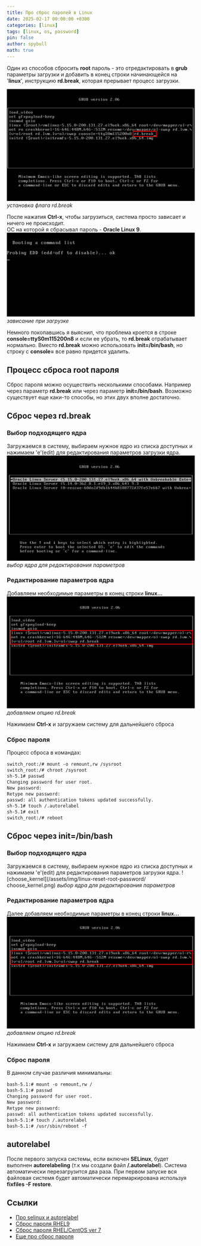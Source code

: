 ```yaml
---
title: Про сброс паролей в Linux 
date: 2025-02-17 00:00:00 +0300
categories: [linux]
tags: [linux, os, password]
pin: false
author: spybull
math: true
---
```



Один из способов сбросить **root** пароль - это отредактировать в **grub** параметры загрузки и добавить в конец строки начинающейся на '**linux**', инструкцию **rd.break**, которая прерывает процесс загрузки.

![rd_break_example](/assets/img/linux-reset-root-password/grub_rdbreak.png)
_установка флага rd.break_

После нажатия **Ctrl-x**, чтобы загрузиться, система просто зависает и ничего не происходит.  
ОС на которой я сбрасывал пароль - **Oracle Linux 9**.
![boot_freeze](/assets/img/linux-reset-root-password/boot_freeze.png)
_зависание при загрузке_

Немного покопавшись я выяснил, что проблема кроется в строке **console=ttyS0m115200n8** и если ее убрать, то **rd.break** отрабатывает нормально. Вместо **rd.break** можно использовать **init=/bin/bash**, но строку с **console=** все равно придется удалить.

## Процесс сброса root пароля
Сброс пароля можно осуществить несколькими способами. Например через параметр **rd.break** или через параметр **init=/bin/bash**. Возможно существует еще каки-то способы, но этих двух вполне достаточно.

## Сброс через rd.break
### Выбор подходящего ядра
Загружаемся в систему, выбираем нужное ядро из списка доступных и нажимаем 'e'(edit) для редактирования параметров загрузки ядра.
![choose_kernel](/assets/img/linux-reset-root-password/choose_kernel.png)
_выбор ядра для редактирования параметров_

### Редактирование параметров ядра
Добавляем необходимые параметры в конец строки **linux...**
![add_rdbreak](/assets/img/linux-reset-root-password/add_rdbreak.png)
_добавляем опцию rd.break_

Нажимаем **Ctrl-x** и загружаем систему для дальнейшего сброса

### Сброс пароля
Процесс сброса в командах:
```shell
switch_root:/# mount -o remount,rw /sysroot  
switch_root:/# chroot /sysroot  
sh-5.1# passwd  
Changing password for user root.  
New password:  
Retype new password:  
passwd: all authentication tokens updated successfully.  
sh-5.1# touch /.autorelabel  
sh-5.1# exit  
switch_root:/# reboot  
```  

## Сброс через init=/bin/bash
### Выбор подходящего ядра
Загружаемся в систему, выбираем нужное ядро из списка доступных и нажимаем 'e'(edit) для редактирования параметров загрузки ядра.
![choose_kernel](/assets/img/linux-reset-root-password/
choose_kernel.png)
_выбор ядра для редактирования параметров_

### Редактирование параметров ядра
Далее добавляем необходимые параметры в конец строки **linux...**
![add_rdbreak](/assets/img/linux-reset-root-password/add_rdbreak.png)
_добавляем опцию rd.break_

Нажимаем **Ctrl-x** и загружаем систему для дальнейшего сброса

### Сброс пароля
В данном случае различия минимальны:

```shell
bash-5.1:# mount -o remount,rw /  
bash-5.1:# passwd  
Changing password for user root.  
New password:  
Retype new password:  
passwd: all authentication tokens updated successfully.  
bash-5.1:# touch /.autorelabel  
bash-5.1:# /usr/sbin/reboot -f  
```

## autorelabel
После первого запуска системы, если включен **SELinux**, будет выполнен **autorelabeling** (т.к мы создали файл **/.autorelabel**).
Система автоматически перезагрузится два раза. При первом запуске вся файловая системя будет автоматически перемаркирована используя 
**fixfiles -F restore**.

## Ссылки
- [Про selinux и autorelabel](https://www.man7.org/linux/man-pages/man5/selinux_config.5.html)
- [Сброс пароля RHEL9](https://learn.redhat.com/t5/Platform-Linux/Reset-forgotten-root-password-in-RHEL9/m-p/34115#M1884)
- [Сброс пароля RHEL/CentOS ver 7](https://www.redhat.com/en/blog/recover-root-passwd)
- [Еще про сброс пароля](https://gcore.com/learning/how-to-reset-password-in-linux/)

